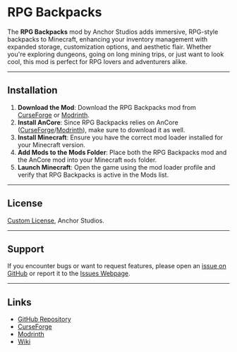 # RPG Backpacks

The **RPG Backpacks** mod by Anchor Studios adds immersive, RPG-style backpacks to Minecraft, enhancing your inventory management with expanded storage, customization options, and aesthetic flair. Whether you're exploring dungeons, going on long mining trips, or just want to look cool, this mod is perfect for RPG lovers and adventurers alike.

---

## Installation

1. **Download the Mod**: Download the RPG Backpacks mod from [CurseForge](https://www.curseforge.com/minecraft/mc-mods/rpg-backpacks/files/) or [Modrinth](https://modrinth.com/mod/rpg-backpacks/versions).
2. **Install AnCore**: Since RPG Backpacks relies on AnCore ([CurseForge](https://www.curseforge.com/minecraft/mc-mods/ancore/files/)/[Modrinth](https://modrinth.com/mod/ancore/versions)), make sure to download it as well.
3. **Install Minecraft**: Ensure you have the correct mod loader installed for your Minecraft version.
4. **Add Mods to the Mods Folder**: Place both the RPG Backpacks mod and the AnCore mod into your Minecraft `mods` folder.
5. **Launch Minecraft**: Open the game using the mod loader profile and verify that RPG Backpacks is active in the Mods list.

---

## License

[Custom License](https://github.com/Anchor-Studios/RPG-Backpacks/blob/main/LICENSE.txt), Anchor Studios.

---

## Support

If you encounter bugs or want to request features, please open an [issue on GitHub](https://github.com/Anchor-Studios/RPG-Backpacks/issues/new) or report it to the [Issues Webpage](https://www.anchorstudios.site/issues).

---

## Links

- [GitHub Repository](https://github.com/Anchor-Studios/RPG-Backpacks/)
- [CurseForge](https://www.curseforge.com/minecraft/mc-mods/rpg-backpacks)
- [Modrinth](https://modrinth.com/mod/rpg-backpacks)
- [Wiki](https://www.anchorstudios.site/wiki/rpg-backpacks)
